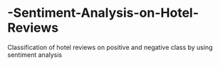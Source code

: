 # -Sentiment-Analysis-on-Hotel-Reviews
Classification of hotel reviews on positive and negative class by using sentiment analysis
